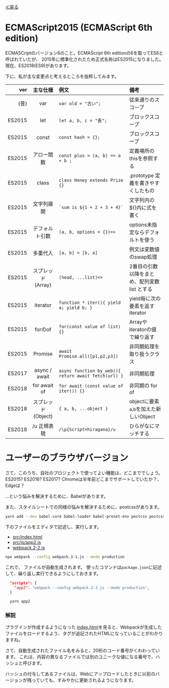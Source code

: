 [≪戻る](0.overview.md)

# ECMAScript2015 (ECMAScript 6th edition)

ECMASCriptのバージョン6のこと。ECMAScript 6th editionの6を取ってES6と呼ばれていたが、
2015年に標準化されたため正式名称はES2015になりました。
現在、ES2018(ES9)があります。

下に、私が主な変更点と考えるところを抜粋してみます。

ver | 主な仕様 | 例文 | 備考
--:|:-:|:--|:--
(昔) | var |`var old = "古い";`| 従来通りのスコープ
ES2015 | let |`let a, b, c = "表";`| ブロックスコープ
ES2015 | const |`const hash = {};`| ブロックスコープ
ES2015 | アロー関数 |`const plus = (a, b) => a + b ;`| 定義場所のthisを参照する
ES2015 | class |`class Honey extends Prize {}`| .prototype 定義を書きやすくしたもの
ES2015 | 文字列展開 |``` `sum is ${1 + 2 + 3 + 4}` ```| 文字列内の${}内に式を書く
ES2015 | デフォルト引数 |`(a, b, options = {})=> `| options未指定ならデフォルトを使う
ES2015 | 多重代入 |`[a, b] = [b, a]`| 例文は変数値のswap処理
ES2015 | スプレッド(Array) |`(head, ...list)=>`| 2番目の引数以降をまとめ、配列変数 list とする
ES2015 | iterator |`function * iter(){ yield a; yield b; }`| yield毎に次の要素を返すiterator
ES2015 | forのof |`for(const value of list) {}`| Arrayやiteratorの値で繰り返す
ES2015 | Promise |`await Promise.all([p1,p2,p3])`| 非同期処理を取り扱うクラス
ES2017 | async / await |`async function by_web(){ return await fetch(url) }`| 非同期処理
ES2018 | for await of |`for await (const value of iter()) {}`| 非同期の for of
ES2018 | スプレッド(Object) |`{ a, b, ...object }`| objectに要素`a`,`b`を加えた新しいObject
ES2018 | /u 正規表現 |`/\p{Script=hiragana}/u`| ひらがなにマッチする

# ユーザーのブラウザバージョン

さて、このうち、自社のプロジェクトで使ってよい機能は、どこまででしょう。ES2015? ES2016? ES2017?
Chromeは半年前どこまでサポートしていたか？、Edgeは？

…という悩みを解決するために、Babelがあります。

また、スタイルシートでの同様の悩みを解決するために、postcssがあります。


``` bash
yarn add --dev babel-core babel-loader babel-preset-env postcss postcss-loader autoprefixer
```

下のファイルをエディタで記述し、実行します。

* [src/index.html](../proj/src/index.html)
* [src/js/app2.js](../proj/src/js/app3.js)
* [webpack.2-2.js](../proj/webpack.3-1.js)

``` bash
npx webpack --config webpack.3-1.js --mode production
```

これで、 ファイルが自動生成されます。
使ったコマンドは`package.json`に記述して、繰り返し実行できるようにしておきます。

``` json
  "scripts": {
    "app2": "webpack --config webpack.2-2.js --mode production",
  }
```
``` bash
  yarn app2
```

### 解説

プラグインが作成するようになった [index.html](../proj/public/index.html)を見ると、Webpackが生成したファイルをロードするよう、タグが追記されたHTMLになっていることがわかりますね。

さて、自動生成されたファイル名をみると、20桁のコード番号がくわわっています。
これは、内容の異なるファイルでは別のユニークな値になる番号で、ハッシュと呼びます。

ハッシュの付与してあるファイルは、Webにアップロードしたときに以前のバージョンが残っていても、すみやかに更新されるようになります。

